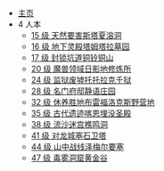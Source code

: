 <!-- docs/_sidebar.md -->

-   [主页](/)
-   4 人本
    -   [15 级 天然要害斯塔夏溶洞](duty_4/天然要害斯塔夏溶洞)
    -   [16 级 地下灵殿塔姆塔拉墓园](duty_4/地下灵殿塔姆塔拉墓园)
    -   [17 级 封锁坑道铜铃铜山](duty_4/封锁坑道铜铃铜山)
    -   [20 级 魔兽领域日影地修炼所](duty_4/魔兽领域日影地修炼所)
    -   [24 级 监狱废墟托托拉克千狱](duty_4/监狱废墟托托拉克千狱)
    -   [28 级 名门府邸静语庄园](duty_4/名门府邸静语庄园)
    -   [32 级 休养胜地布雷福洛克斯野营地](duty_4/休养胜地布雷福洛克斯野营地)
    -   [35 级 古代遗迹喀恩埋没圣殿](duty_4/古代遗迹喀恩埋没圣殿)
    -   [38 级 流沙迷宫樵鸣洞](duty_4/流沙迷宫樵鸣洞)
    -   [41 级 对龙城塞石卫塔](duty_4/对龙城塞石卫塔)
    -   [44 级 山中战线泽梅尔要塞](duty_4/山中战线泽梅尔要塞)
    -   [47 级 毒雾洞窟黄金谷](duty_4/毒雾洞窟黄金谷)
